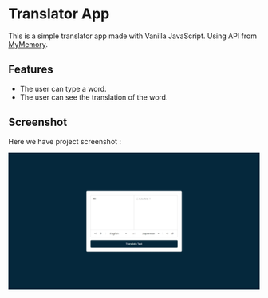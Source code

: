 # Translator App
This is a simple translator app made with Vanilla JavaScript. Using API from [MyMemory](https://mymemory.translated.net/).

## Features
- The user can type a word.
- The user can see the translation of the word.

## Screenshot
Here we have project screenshot :

![screenshot](screenshot.jpeg)